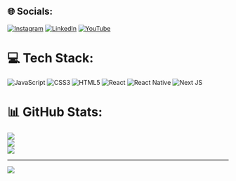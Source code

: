
## 🌐 Socials:
[![Instagram](https://img.shields.io/badge/Instagram-%23E4405F.svg?logo=Instagram&logoColor=white)](https://instagram.com/acodeakash) [![LinkedIn](https://img.shields.io/badge/LinkedIn-%230077B5.svg?logo=linkedin&logoColor=white)](https://linkedin.com/in/theakashkumar) [![YouTube](https://img.shields.io/badge/YouTube-%23FF0000.svg?logo=YouTube&logoColor=white)](https://youtube.com/@ACodeakash) 

# 💻 Tech Stack:
![JavaScript](https://img.shields.io/badge/javascript-%23323330.svg?style=for-the-badge&logo=javascript&logoColor=%23F7DF1E) ![CSS3](https://img.shields.io/badge/css3-%231572B6.svg?style=for-the-badge&logo=css3&logoColor=white) ![HTML5](https://img.shields.io/badge/html5-%23E34F26.svg?style=for-the-badge&logo=html5&logoColor=white) ![React](https://img.shields.io/badge/react-%2320232a.svg?style=for-the-badge&logo=react&logoColor=%2361DAFB) ![React Native](https://img.shields.io/badge/react_native-%2320232a.svg?style=for-the-badge&logo=react&logoColor=%2361DAFB) ![Next JS](https://img.shields.io/badge/Next-black?style=for-the-badge&logo=next.js&logoColor=white)
# 📊 GitHub Stats:
![](https://github-readme-stats.vercel.app/api?username=kashkmr27&theme=dark&hide_border=false&include_all_commits=false&count_private=false)<br/>
![](https://github-readme-streak-stats.herokuapp.com/?user=kashkmr27&theme=dark&hide_border=false)<br/>
![](https://github-readme-stats.vercel.app/api/top-langs/?username=kashkmr27&theme=dark&hide_border=false&include_all_commits=false&count_private=false&layout=compact)

---
[![](https://visitcount.itsvg.in/api?id=kashkmr27&icon=0&color=0)](https://visitcount.itsvg.in)

<!-- Proudly created with GPRM ( https://gprm.itsvg.in ) -->
